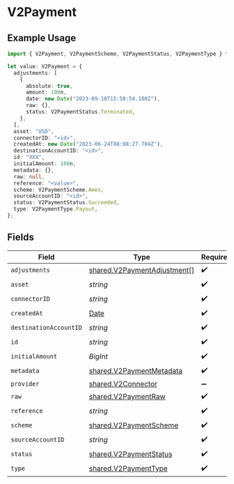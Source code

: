 # V2Payment

## Example Usage

```typescript
import { V2Payment, V2PaymentScheme, V2PaymentStatus, V2PaymentType } from "@formance/formance-sdk/sdk/models/shared";

let value: V2Payment = {
  adjustments: [
    {
      absolute: true,
      amount: 100n,
      date: new Date("2023-09-10T15:58:54.180Z"),
      raw: {},
      status: V2PaymentStatus.Terminated,
    },
  ],
  asset: "USD",
  connectorID: "<id>",
  createdAt: new Date("2023-06-24T08:08:27.704Z"),
  destinationAccountID: "<id>",
  id: "XXX",
  initialAmount: 100n,
  metadata: {},
  raw: null,
  reference: "<value>",
  scheme: V2PaymentScheme.Amex,
  sourceAccountID: "<id>",
  status: V2PaymentStatus.Succeeded,
  type: V2PaymentType.Payout,
};
```

## Fields

| Field                                                                                         | Type                                                                                          | Required                                                                                      | Description                                                                                   | Example                                                                                       |
| --------------------------------------------------------------------------------------------- | --------------------------------------------------------------------------------------------- | --------------------------------------------------------------------------------------------- | --------------------------------------------------------------------------------------------- | --------------------------------------------------------------------------------------------- |
| `adjustments`                                                                                 | [shared.V2PaymentAdjustment](../../../sdk/models/shared/v2paymentadjustment.md)[]             | :heavy_check_mark:                                                                            | N/A                                                                                           |                                                                                               |
| `asset`                                                                                       | *string*                                                                                      | :heavy_check_mark:                                                                            | N/A                                                                                           | USD                                                                                           |
| `connectorID`                                                                                 | *string*                                                                                      | :heavy_check_mark:                                                                            | N/A                                                                                           |                                                                                               |
| `createdAt`                                                                                   | [Date](https://developer.mozilla.org/en-US/docs/Web/JavaScript/Reference/Global_Objects/Date) | :heavy_check_mark:                                                                            | N/A                                                                                           |                                                                                               |
| `destinationAccountID`                                                                        | *string*                                                                                      | :heavy_check_mark:                                                                            | N/A                                                                                           |                                                                                               |
| `id`                                                                                          | *string*                                                                                      | :heavy_check_mark:                                                                            | N/A                                                                                           | XXX                                                                                           |
| `initialAmount`                                                                               | *BigInt*                                                                                      | :heavy_check_mark:                                                                            | N/A                                                                                           | 100                                                                                           |
| `metadata`                                                                                    | [shared.V2PaymentMetadata](../../../sdk/models/shared/v2paymentmetadata.md)                   | :heavy_check_mark:                                                                            | N/A                                                                                           |                                                                                               |
| `provider`                                                                                    | [shared.V2Connector](../../../sdk/models/shared/v2connector.md)                               | :heavy_minus_sign:                                                                            | N/A                                                                                           |                                                                                               |
| `raw`                                                                                         | [shared.V2PaymentRaw](../../../sdk/models/shared/v2paymentraw.md)                             | :heavy_check_mark:                                                                            | N/A                                                                                           |                                                                                               |
| `reference`                                                                                   | *string*                                                                                      | :heavy_check_mark:                                                                            | N/A                                                                                           |                                                                                               |
| `scheme`                                                                                      | [shared.V2PaymentScheme](../../../sdk/models/shared/v2paymentscheme.md)                       | :heavy_check_mark:                                                                            | N/A                                                                                           |                                                                                               |
| `sourceAccountID`                                                                             | *string*                                                                                      | :heavy_check_mark:                                                                            | N/A                                                                                           |                                                                                               |
| `status`                                                                                      | [shared.V2PaymentStatus](../../../sdk/models/shared/v2paymentstatus.md)                       | :heavy_check_mark:                                                                            | N/A                                                                                           |                                                                                               |
| `type`                                                                                        | [shared.V2PaymentType](../../../sdk/models/shared/v2paymenttype.md)                           | :heavy_check_mark:                                                                            | N/A                                                                                           |                                                                                               |